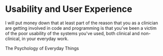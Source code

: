 # Usability and User Experience

I will put money down that at least part of the reason that you as a clinician are getting involved in code and programming is that you've been a victim of the poor usability of the systems you've used, both clinical and non-clinical, in your everyday work.

The Psychology of Everyday Things
